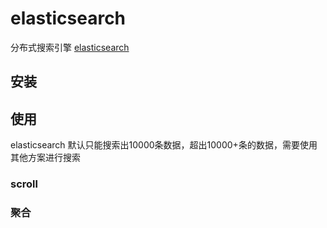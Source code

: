# elasticsearch

分布式搜索引擎
[elasticsearch](https://www.elastic.co/cn/elasticsearch/)

## 安装

## 使用

elasticsearch 默认只能搜索出10000条数据，超出10000+条的数据，需要使用其他方案进行搜索

### scroll

### 聚合
